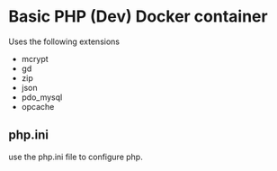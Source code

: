 # Basic PHP (Dev) Docker container

Uses the following extensions
 - mcrypt
 - gd
 - zip
 - json
 - pdo_mysql
 - opcache
 
 
## php.ini
use the php.ini file to configure php.
